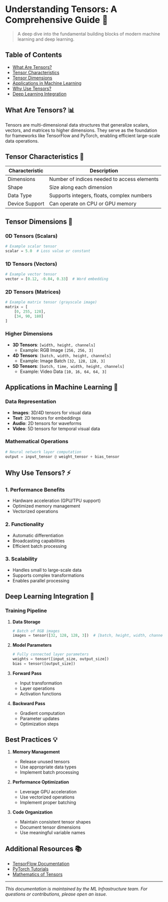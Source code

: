 # Understanding Tensors: A Comprehensive Guide 🧮

> A deep dive into the fundamental building blocks of modern machine learning and deep learning.

## Table of Contents
- [What Are Tensors?](#what-are-tensors)
- [Tensor Characteristics](#tensor-characteristics)
- [Tensor Dimensions](#tensor-dimensions)
- [Applications in Machine Learning](#applications-in-machine-learning)
- [Why Use Tensors?](#why-use-tensors)
- [Deep Learning Integration](#deep-learning-integration)

## What Are Tensors? 📊

Tensors are multi-dimensional data structures that generalize scalars, vectors, and matrices to higher dimensions. They serve as the foundation for frameworks like TensorFlow and PyTorch, enabling efficient large-scale data operations.

## Tensor Characteristics 🎯

| Characteristic | Description |
|---------------|-------------|
| Dimensions    | Number of indices needed to access elements |
| Shape         | Size along each dimension |
| Data Type     | Supports integers, floats, complex numbers |
| Device Support| Can operate on CPU or GPU memory |

## Tensor Dimensions 📐

### 0D Tensors (Scalars)
```python
# Example scalar tensor
scalar = 5.0  # Loss value or constant
```

### 1D Tensors (Vectors)
```python
# Example vector tensor
vector = [0.12, -0.84, 0.33]  # Word embedding
```

### 2D Tensors (Matrices)
```python
# Example matrix tensor (grayscale image)
matrix = [
    [0, 255, 128],
    [34, 90, 180]
]
```

### Higher Dimensions
- **3D Tensors**: `[width, height, channels]`
  - Example: RGB Image `[256, 256, 3]`
- **4D Tensors**: `[batch, width, height, channels]`
  - Example: Image Batch `[32, 128, 128, 3]`
- **5D Tensors**: `[batch, time, width, height, channels]`
  - Example: Video Data `[10, 16, 64, 64, 3]`

## Applications in Machine Learning 🤖

### Data Representation
- **Images**: 3D/4D tensors for visual data
- **Text**: 2D tensors for embeddings
- **Audio**: 2D tensors for waveforms
- **Video**: 5D tensors for temporal visual data

### Mathematical Operations
```python
# Neural network layer computation
output = input_tensor @ weight_tensor + bias_tensor
```

## Why Use Tensors? ⚡

### 1. Performance Benefits
- Hardware acceleration (GPU/TPU support)
- Optimized memory management
- Vectorized operations

### 2. Functionality
- Automatic differentiation
- Broadcasting capabilities
- Efficient batch processing

### 3. Scalability
- Handles small to large-scale data
- Supports complex transformations
- Enables parallel processing

## Deep Learning Integration 🧠

### Training Pipeline
1. **Data Storage**
   ```python
   # Batch of RGB images
   images = tensor([32, 128, 128, 3])  # [batch, height, width, channels]
   ```

2. **Model Parameters**
   ```python
   # Fully connected layer parameters
   weights = tensor([input_size, output_size])
   bias = tensor([output_size])
   ```

3. **Forward Pass**
   - Input transformation
   - Layer operations
   - Activation functions

4. **Backward Pass**
   - Gradient computation
   - Parameter updates
   - Optimization steps

## Best Practices 💡

1. **Memory Management**
   - Release unused tensors
   - Use appropriate data types
   - Implement batch processing

2. **Performance Optimization**
   - Leverage GPU acceleration
   - Use vectorized operations
   - Implement proper batching

3. **Code Organization**
   - Maintain consistent tensor shapes
   - Document tensor dimensions
   - Use meaningful variable names

## Additional Resources 📚

- [TensorFlow Documentation](https://tensorflow.org)
- [PyTorch Tutorials](https://pytorch.org/tutorials)
- [Mathematics of Tensors](https://mathworld.wolfram.com/Tensor.html)

---

*This documentation is maintained by the ML Infrastructure team. For questions or contributions, please open an issue.*
